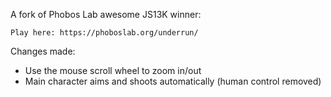 A fork of Phobos Lab awesome JS13K winner:

	Play here: https://phoboslab.org/underrun/

Changes made:
* Use the mouse scroll wheel to zoom in/out
* Main character aims and shoots automatically (human control removed)
